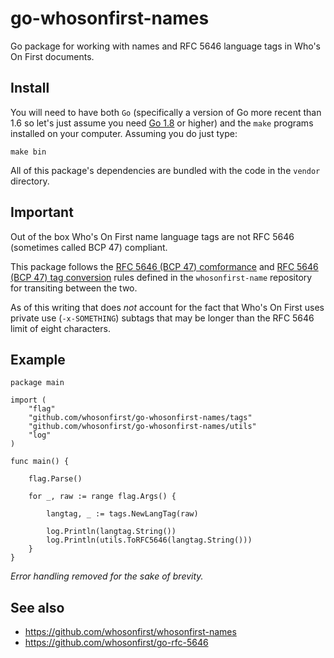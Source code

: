 # go-whosonfirst-names

Go package for working with names and RFC 5646 language tags in Who's On First documents.

## Install

You will need to have both `Go` (specifically a version of Go more recent than 1.6 so let's just assume you need [Go 1.8](https://golang.org/dl/) or higher) and the `make` programs installed on your computer. Assuming you do just type:

```
make bin
```

All of this package's dependencies are bundled with the code in the `vendor` directory.

## Important

Out of the box Who's On First name language tags are not RFC 5646 (sometimes called BCP 47) compliant.

This package follows the [RFC 5646 (BCP 47) comformance](https://github.com/whosonfirst/whosonfirst-names/#rfc-5646-bcp-47-comformance) and [RFC 5646 (BCP 47) tag conversion](https://github.com/whosonfirst/whosonfirst-names/#rfc-5646-bcp-47-tag-conversion) rules defined in the `whosonfirst-name` repository for transiting between the two.

As of this writing that does _not_ account for the fact that Who's On First uses private use (`-x-SOMETHING`) subtags that may be longer than the RFC 5646 limit of eight characters.

## Example

```
package main

import (
	"flag"
	"github.com/whosonfirst/go-whosonfirst-names/tags"
	"github.com/whosonfirst/go-whosonfirst-names/utils"	
	"log"
)

func main() {

	flag.Parse()

	for _, raw := range flag.Args() {

		langtag, _ := tags.NewLangTag(raw)

		log.Println(langtag.String())
		log.Println(utils.ToRFC5646(langtag.String()))
	}
}
```

_Error handling removed for the sake of brevity._

## See also

* https://github.com/whosonfirst/whosonfirst-names
* https://github.com/whosonfirst/go-rfc-5646

